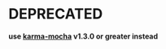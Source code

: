 # DEPRECATED

**use [karma-mocha](https://npmjs.com/package/karma-mocha) v1.3.0 or greater instead**
